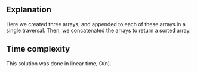 ## Explanation

Here we created three arrays, and appended to each of these arrays in a single traversal.  Then, we concatenated the arrays to return a sorted array.

## Time complexity

This solution was done in linear time, O(n).